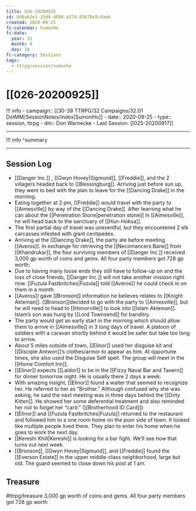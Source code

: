 ```yaml
---
title: 026-20200925
id: 8d6ab2e1-15d9-40b8-a37d-83670e5cdaeb
created: 2020-09-25
fc-calendar: SumonHo
fc-date:
  year: 31
  month: 4
  day: 16
fc-category: Sessions
tags:
  - ttrpg/session/sumonho
---
```


# [[026-20200925]]

!!! info
    - campaign:: [[30-39 TTRPG/32 Campaigns/32.01 DotMM/SessionNotes/index|SumonHo]]
    - date:: 2020-09-25
    - type:: session, ttrpg
    - dm:: Don Warnecke
    - Last Session: [[025-20200917]]


---

!!! info
    ^summary

---

## Session Log


- [[Danger Inc.]] , [[Gwyn Hovey|Sigmund]], [[Freddie]], and the 2 villagers headed back to [[Blessingburg]]. Arriving just before sun up, they went to bed with the plan to leave for the [[Dancing Drake]] in the morning.
- Eating together at 2 pm, [[Freddie]] would travel with the party to [[Aimesville]] by way of the [[Dancing Drake]]. After learning what he can about the [[Penetration Stone|penetration stone]] in [[Aimesville]], he will head back to the sanctuary of [[Hun-Hoksa]].
- The first partial day of travel was uneventful, but they encountered 2 elk carcasses infested with giant centipedes.
- Arriving at the [[Dancing Drake]], the party ate before meeting [[Averos]]. In exchange for retrieving the [[Necomancers Bane]] from [[Khandrukar]], the four surviving members of [[Danger Inc.]]  received 3,000 gp worth of coins and gems. All four party members got 728 gp worth.
- Due to having many loose ends they still have to follow-up on and the loss of close friends, [[Danger Inc.]]  will not take another mission right now. [[Fuzula Fastbritches|Fuzula]] told [[Averos]] he could check in on them in a month.
- [[Averos]] gave [[Bronson]] information he believes relates to [[Knight Akleman]]. [[Bronson]]decided to go with the party to [[Aimesville]], but he will need to head to [[Honorville]] to look into [[Islam Akleman]]. Islam’s son was hung by [[Lord Townsend]] for banditry.
- The party would get an early start in the morning which should allow them to arrive in [[Aimesville]] in 3 long days of travel. A platoon of soldiers with a caravan shortly behind it would be safer but take too long to arrive.
- About 5 miles outside of town, [[Elinor]] used her disguise kit and [[Disciple Antwon]]’s clothes/armor to appear as him. At opportune times, she also used the Disguise Self spell. The group will meet in the [[Home Comfort Inn]].
- [[Elinor]] expects [[Laidor]] to be in the [[Fizzy Naval Bar and Tavern]] for dinner tomorrow night. He is usually there 2 days a week.
- With amazing insight, [[Elinor]] found a waiter that seemed to recognize her. He referred to her as “Brother.” Although confused why she was asking, he said the next meeting was in three days behind the [[Dirty Kitten]]. He showed her some deferential treatment and also reminded her not to forget her “card.” ([[Brotherhood ID Card]])
- [[Elinor]] and [[Fuzula Fastbritches|Fuzula]] returned to the restaurant and followed him to a one room home on the poor side of town. It looked like multiple people lived there. They plan to enter his home when he goes to work the next day.
- [[Kereshi Khill|Kereshi]] is looking for a bar fight. We’ll see how that turns out next week.  
- [[Bronson]], [[Gwyn Hovey|Sigmund]], and [[Freddie]] found the [[Everson Estate]] in the upper middle-class neighborhood, large but old. The guard seemed to close down his post at 1 am.

## Treasure

#ttrpg/treasure 3,000 gp worth of coins and gems. All four party members got 728 gp worth

